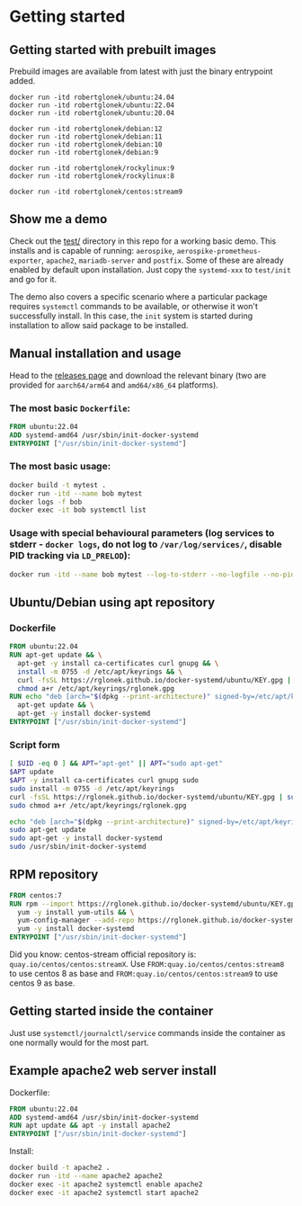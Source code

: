 # Getting started

## Getting started with prebuilt images

Prebuild images are available from latest with just the binary entrypoint added.

```
docker run -itd robertglonek/ubuntu:24.04
docker run -itd robertglonek/ubuntu:22.04
docker run -itd robertglonek/ubuntu:20.04

docker run -itd robertglonek/debian:12
docker run -itd robertglonek/debian:11
docker run -itd robertglonek/debian:10
docker run -itd robertglonek/debian:9

docker run -itd robertglonek/rockylinux:9
docker run -itd robertglonek/rockylinux:8

docker run -itd robertglonek/centos:stream9
```

## Show me a demo

Check out the [test/](/test) directory in this repo for a working basic demo. This installs and is capable of running: `aerospike`, `aerospike-prometheus-exporter`, `apache2`, `mariadb-server` and `postfix`. Some of these are already enabled by default upon installation. Just copy the `systemd-xxx` to `test/init` and go for it.

The demo also covers a specific scenario where a particular package requires `systemctl` commands to be available, or otherwise it won't successfully install. In this case, the `init` system is started during installation to allow said package to be installed.

## Manual installation and usage

Head to the [releases page](/../../releases) and download the relevant binary (two are provided for `aarch64/arm64` and `amd64/x86_64` platforms).

### The most basic `Dockerfile`:

```dockerfile
FROM ubuntu:22.04
ADD systemd-amd64 /usr/sbin/init-docker-systemd
ENTRYPOINT ["/usr/sbin/init-docker-systemd"]
```

### The most basic usage:

```bash
docker build -t mytest .
docker run -itd --name bob mytest
docker logs -f bob
docker exec -it bob systemctl list
```

### Usage with special behavioural parameters (log services to stderr - `docker logs`, do not log to `/var/log/services/`, disable PID tracking via `LD_PRELOD`):

```bash
docker run -itd --name bob mytest --log-to-stderr --no-logfile --no-pidtrack
```

## Ubuntu/Debian using apt repository

### Dockerfile

```Dockerfile
FROM ubuntu:22.04
RUN apt-get update && \
  apt-get -y install ca-certificates curl gnupg && \
  install -m 0755 -d /etc/apt/keyrings && \
  curl -fsSL https://rglonek.github.io/docker-systemd/ubuntu/KEY.gpg | gpg --dearmor -o /etc/apt/keyrings/rglonek.gpg && \
  chmod a+r /etc/apt/keyrings/rglonek.gpg
RUN echo "deb [arch="$(dpkg --print-architecture)" signed-by=/etc/apt/keyrings/rglonek.gpg] https://rglonek.github.io/docker-systemd/ubuntu ./" | tee -a /etc/apt/sources.list.d/rglonek.list > /dev/null && \
  apt-get update && \
  apt-get -y install docker-systemd
ENTRYPOINT ["/usr/sbin/init-docker-systemd"]
```

### Script form

```bash
[ $UID -eq 0 ] && APT="apt-get" || APT="sudo apt-get"
$APT update
$APT -y install ca-certificates curl gnupg sudo
sudo install -m 0755 -d /etc/apt/keyrings
curl -fsSL https://rglonek.github.io/docker-systemd/ubuntu/KEY.gpg | sudo gpg --dearmor -o /etc/apt/keyrings/rglonek.gpg
sudo chmod a+r /etc/apt/keyrings/rglonek.gpg

echo "deb [arch="$(dpkg --print-architecture)" signed-by=/etc/apt/keyrings/rglonek.gpg] https://rglonek.github.io/docker-systemd/ubuntu ./" | sudo tee /etc/apt/sources.list.d/rglonek.list > /dev/null
sudo apt-get update
sudo apt-get -y install docker-systemd
sudo /usr/sbin/init-docker-systemd
```

## RPM repository

```Dockerfile
FROM centos:7
RUN rpm --import https://rglonek.github.io/docker-systemd/ubuntu/KEY.gpg && \
  yum -y install yum-utils && \
  yum-config-manager --add-repo https://rglonek.github.io/docker-systemd/rh && \
  yum -y install docker-systemd
ENTRYPOINT ["/usr/sbin/init-docker-systemd"]
```

Did you know: centos-stream official repository is: `quay.io/centos/centos:streamX`. Use `FROM:quay.io/centos/centos:stream8` to use centos 8 as base and `FROM:quay.io/centos/centos:stream9` to use centos 9 as base.

## Getting started inside the container

Just use `systemctl/journalctl/service` commands inside the container as one normally would for the most part.

## Example apache2 web server install

Dockerfile:

```dockerfile
FROM ubuntu:22.04
ADD systemd-amd64 /usr/sbin/init-docker-systemd
RUN apt update && apt -y install apache2
ENTRYPOINT ["/usr/sbin/init-docker-systemd"]
```

Install:

```bash
docker build -t apache2 .
docker run -itd --name apache2 apache2
docker exec -it apache2 systemctl enable apache2
docker exec -it apache2 systemctl start apache2
```
